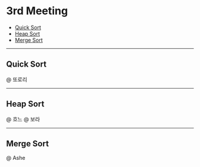 # 3rd Meeting
* [Quick Sort]( )
* [Heap Sort]( )
* [Merge Sort]()
---
## Quick Sort

@ 또로리



---
## Heap Sort

@ 흐느 @ 보라

---
## Merge Sort
@ Ashe  





